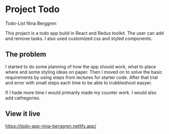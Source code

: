 # Project Todo

Todo-List Nina Berggren

This project is a todo app build in React and Redux toolkit. The user can add and remove tasks. I also used customized css and styled components.

## The problem

I started to do some planning of how the app should work, what to place where and some styling ideas on paper. Then I moved on to solve the basic requirements by using steps from lectures for starter code. After that trial and error with small steps each time to be able to trubbleshoot easyer.

If I hade more time I would primarily made my counter work. I would also add cathegories.

## View it live
https://todo-app-nina-berggren.netlify.app/
